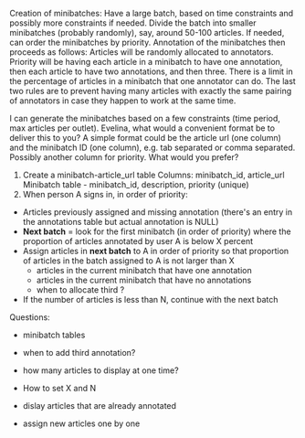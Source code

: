 Creation of minibatches:
Have a large batch, based on time constraints and possibly more constraints if needed.
Divide the batch into smaller minibatches (probably randomly), say, around 50-100 articles. If needed, can order the minibatches by priority.
Annotation of the minibatches then proceeds as follows:
Articles will be randomly allocated to annotators. Priority will be having each article in a minibatch to have one annotation, then each article to have two annotations, and then three.
There is a limit in the percentage of articles in a minibatch that one annotator can do.
The last two rules are to prevent having many articles with exactly the same pairing of annotators in case they happen to work at the same time.

I can generate the minibatches based on a few constraints (time period, max articles per outlet). Evelina, what would a convenient format be to deliver this to you?
A simple format could be the article url (one column) and the minibatch ID (one column), e.g. tab separated or comma separated. Possibly another column for priority. What would you prefer?


1. Create a minibatch-article_url table
    Columns: minibatch_id, article_url
    Minibatch table - minibatch_id, description, priority (unique)
2. When person A signs in, in order of priority:
  - Articles previously assigned and missing annotation (there's an entry in the annotations table but actual annotation is NULL)
  - **Next batch** = look for the first minibatch (in order of priority) where the proportion of articles annotated by user A is below X percent
  - Assign articles in **next batch** to A in order of priority so that proportion of articles in the batch assigned to A is not larger than X
    - articles in the current minibatch that have one annotation
    - articles in the current minibatch that have no annotations
    - when to allocate third ?
  - If the number of articles is less than N, continue with the next batch

Questions:
- minibatch tables
- when to add third annotation?
- how many articles to display at one time?
- How to set X and N


- dislay articles that are already annotated
- assign new articles one by one


